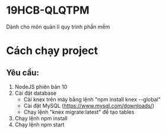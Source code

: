 # **19HCB-QLQTPM**
Dành cho môn quản lí quy trình phần mềm

# **Cách chạy project**
## **Yêu cầu**:
1. NodeJS phiên bản 10
2. Cài đặt database
    + Cài knex trên máy bằng lệnh "npm install knex --global"
    + Cài đặt MySQL (https://www.mysql.com/downloads/)
    + Chạy lệnh "knex migrate:latest" để tạo tables
3. Chạy lệnh npm install
4. Chạy lệnh npm start